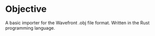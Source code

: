 # Objective

A basic importer for the Wavefront .obj file format. Written in the Rust programming language.
